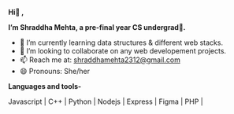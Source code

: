  **Hi👋 ,**
 
 **I’m Shraddha Mehta, a pre-final year CS undergrad👀.**

- 🌱 I’m currently learning data structures & different web stacks.
- 👯 I’m looking to collaborate on any web developement projects.
- 📫 Reach me at: shraddhamehta2312@gmail.com
- 😄 Pronouns: She/her

**Languages and tools-**

Javascript | C++ | Python | Nodejs | Express | Figma | PHP | 


<!---
Shraddha2323/Shraddha2323 is a ✨ special ✨ repository because its `README.md` (this file) appears on your GitHub profile.
You can click the Preview link to take a look at your changes.
--->
